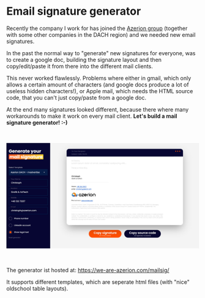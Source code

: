 # Email signature generator

Recently the company I work for has joined the [Azerion group](https://www.azerion.com/) (together with some other companies in the DACH region) and we needed new email signatures.

In the past the normal way to "generate" new signatures for everyone, was to create a google doc, building the signature layout and then copy/edit/paste it from there into the different mail clients.

This never worked flawlessly. Problems where either in gmail, which only allows a certain amount of characters (and google docs produce a lot of useless hidden characters!), or Apple mail, which needs the HTML source code, that you can't just copy/paste from a google doc.

At the end many signatures looked different, because there where many workarounds to make it work on every mail client. <b>Let's build a mail signature generator! :-) </b>

<br />

[![Screenshot](./assets/screenshot.jpg)](https://we-are-azerion.com/mailsig/)


<br />

The generator ist hosted at: https://we-are-azerion.com/mailsig/

It supports different templates, which are seperate html files (with "nice" oldschool table layouts).
